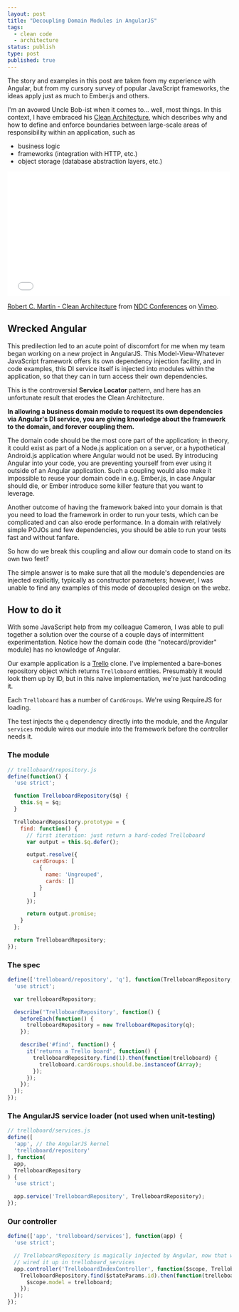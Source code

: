 ```yaml
---
layout: post
title: "Decoupling Domain Modules in AngularJS"
tags:
  - clean code
  - architecture
status: publish
type: post
published: true
---
```

The story and examples in this post are taken from my experience with Angular,
but from my cursory survey of popular JavaScript frameworks, the ideas
apply just as much to Ember.js and others.

I'm an avowed Uncle Bob-ist when it comes to... well, most things. In this
context, I have embraced his
[Clean Architecture](http://blog.8thlight.com/uncle-bob/2012/08/13/the-clean-architecture.html),
which describes why and how to
define and enforce boundaries between large-scale areas of responsibility within
an application, such as

* business logic
* frameworks (integration with HTTP, etc.)
* object storage (database abstraction layers, etc.)

<!-- more -->

<iframe src="//player.vimeo.com/video/43612849" width="500" height="281" frameborder="0" webkitallowfullscreen mozallowfullscreen allowfullscreen></iframe> <p><a href="http://vimeo.com/43612849">Robert C. Martin - Clean Architecture</a> from <a href="http://vimeo.com/ndcoslo">NDC Conferences</a> on <a href="https://vimeo.com">Vimeo</a>.</p>

## Wrecked Angular

This predilection led to an acute point of discomfort for me when my team
began working on a new project in AngularJS. This Model-View-Whatever
JavaScript framework offers its own dependency injection facility, and in code
examples, this DI service itself is injected into modules within the
application, so that they can in turn access their own dependencies.

This is the controversial **Service Locator** pattern, and here has an unfortunate
result that erodes the Clean Architecture.

**In allowing a business domain module to request its own dependencies via
Angular's DI service, you are giving knowledge about the framework to the
domain, and forever coupling them.**

The domain code should be the most core part of the application; in theory, it
could exist as part of a Node.js application on a server, or a hypothetical
Android.js application where Angular would not be used. By introducing Angular
into your code, you are preventing yourself from ever using it outside of an
Angular application. Such a coupling would also make it impossible to reuse
your domain code in e.g. Ember.js, in case Angular should die, or Ember introduce
some killer feature that you want to leverage.

Another outcome of having the framework baked into your domain is that you need
to load the framework in order to run your tests, which can be complicated and
can also erode performance. In a domain with relatively simple POJOs and few
dependencies, you should be able to run your tests fast and without fanfare.

So how do we break this coupling and allow our domain code to stand on its own
two feet?

The simple answer is to make sure that all the module's dependencies are
injected explicitly, typically as constructor parameters; however, I was unable
to find any examples of this mode of decoupled design on the webz.

## How to do it

With some JavaScript help from my colleague Cameron, I was able to pull together
a solution over the course of a couple days of intermittent experimentation.
Notice how the domain code (the "notecard/provider" module) has no knowledge of
Angular.

Our example application is a [Trello](http://trello.com) clone. I've
implemented a bare-bones repository object which returns `Trelloboard`
entities. Presumably it would look them up by ID, but in this naive
implementation, we're just hardcoding it.

Each `Trelloboard` has a number of `CardGroups`. We're using RequireJS for
loading.

The test injects the `q` dependency directly into the module, and the Angular
`services` module wires our module into the framework before the controller
needs it.

### The module

```js
// trelloboard/repository.js
define(function() {
  'use strict';

  function TrelloboardRepository($q) {
    this.$q = $q;
  }

  TrelloboardRepository.prototype = {
    find: function() {
      // first iteration: just return a hard-coded Trelloboard
      var output = this.$q.defer();

      output.resolve({
        cardGroups: [
          {
            name: 'Ungrouped',
            cards: []
          }
        ]
      });

      return output.promise;
    }
  };

  return TrelloboardRepository;
});
```

### The spec

```js
define(['trelloboard/repository', 'q'], function(TrelloboardRepository, q) {
  'use strict';

  var trelloboardRepository;

  describe('TrelloboardRepository', function() {
    beforeEach(function() {
      trelloboardRepository = new TrelloboardRepository(q);
    });

    describe('#find', function() {
      it('returns a Trello board', function() {
        trelloboardRepository.find(1).then(function(trelloboard) {
          trelloboard.cardGroups.should.be.instanceof(Array);
        });
      });
    });
  });
});
```

### The AngularJS service loader (not used when unit-testing)

```js
// trelloboard/services.js
define([
  'app', // the AngularJS kernel
  'trelloboard/repository'
], function(
  app,
  TrelloboardRepository
) {
  'use strict';

  app.service('TrelloboardRepository', TrelloboardRepository);
});
```

### Our controller

```js
define(['app', 'trelloboard/services'], function(app) {
  'use strict';

  // TrelloboardRepository is magically injected by Angular, now that we've
  // wired it up in trelloboard_services
  app.controller('TrelloboardIndexController', function($scope, TrelloboardRepository, $stateParams) {
    TrelloboardRepository.find($stateParams.id).then(function(trelloboard) {
      $scope.model = trelloboard;
    });
  });
});
```
